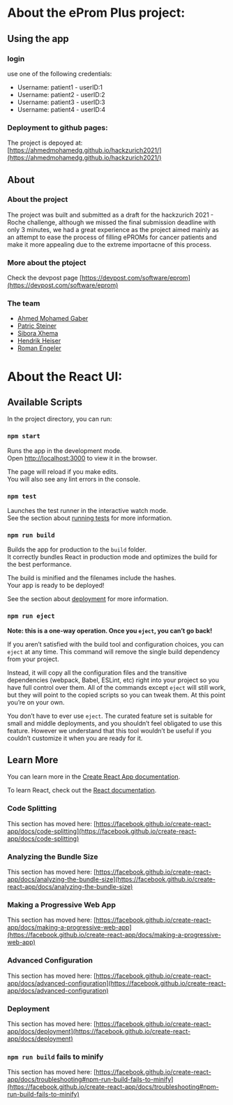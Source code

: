 # About the eProm Plus project:


## Using the app

### login

use one of the following credentials:

* Username: patient1 - userID:1
* Username: patient2 - userID:2
* Username: patient3 - userID:3
* Username: patient4 - userID:4

### Deployment to github pages:

The project is depoyed at:
 [https://ahmedmohamedg.github.io/hackzurich2021/](https://ahmedmohamedg.github.io/hackzurich2021/)

## About

### About the project

The project was built and submitted as a draft for the hackzurich 2021 - Roche challenge, although we missed the final submission deadline with only 3 minutes, we had a great experience as the project aimed mainly as an attempt to ease the process of filling ePROMs for cancer patients and make it more appealing due to the extreme importacne of this process.

### More about the ptoject

Check the devpost page [https://devpost.com/software/eprom](https://devpost.com/software/eprom)

### The team 

* [Ahmed Mohamed Gaber](https://github.com/AhmedMohamedG)
* [Patric Steiner](https://github.com/patricsteiner)
* [Sibora Xhema](https://github.com/siborax)
* [Hendrik Heiser](https://github.com/Hendriela)
* [Roman Engeler](https://github.com/RomanEngeler1805)


# About the React UI:


## Available Scripts

In the project directory, you can run:

### `npm start`

Runs the app in the development mode.\
Open [http://localhost:3000](http://localhost:3000) to view it in the browser.

The page will reload if you make edits.\
You will also see any lint errors in the console.

### `npm test`

Launches the test runner in the interactive watch mode.\
See the section about [running tests](https://facebook.github.io/create-react-app/docs/running-tests) for more information.

### `npm run build`

Builds the app for production to the `build` folder.\
It correctly bundles React in production mode and optimizes the build for the best performance.

The build is minified and the filenames include the hashes.\
Your app is ready to be deployed!

See the section about [deployment](https://facebook.github.io/create-react-app/docs/deployment) for more information.

### `npm run eject`

**Note: this is a one-way operation. Once you `eject`, you can’t go back!**

If you aren’t satisfied with the build tool and configuration choices, you can `eject` at any time. This command will remove the single build dependency from your project.

Instead, it will copy all the configuration files and the transitive dependencies (webpack, Babel, ESLint, etc) right into your project so you have full control over them. All of the commands except `eject` will still work, but they will point to the copied scripts so you can tweak them. At this point you’re on your own.

You don’t have to ever use `eject`. The curated feature set is suitable for small and middle deployments, and you shouldn’t feel obligated to use this feature. However we understand that this tool wouldn’t be useful if you couldn’t customize it when you are ready for it.

## Learn More

You can learn more in the [Create React App documentation](https://facebook.github.io/create-react-app/docs/getting-started).

To learn React, check out the [React documentation](https://reactjs.org/).

### Code Splitting

This section has moved here: [https://facebook.github.io/create-react-app/docs/code-splitting](https://facebook.github.io/create-react-app/docs/code-splitting)

### Analyzing the Bundle Size

This section has moved here: [https://facebook.github.io/create-react-app/docs/analyzing-the-bundle-size](https://facebook.github.io/create-react-app/docs/analyzing-the-bundle-size)

### Making a Progressive Web App

This section has moved here: [https://facebook.github.io/create-react-app/docs/making-a-progressive-web-app](https://facebook.github.io/create-react-app/docs/making-a-progressive-web-app)

### Advanced Configuration

This section has moved here: [https://facebook.github.io/create-react-app/docs/advanced-configuration](https://facebook.github.io/create-react-app/docs/advanced-configuration)

### Deployment

This section has moved here: [https://facebook.github.io/create-react-app/docs/deployment](https://facebook.github.io/create-react-app/docs/deployment)

### `npm run build` fails to minify

This section has moved here: [https://facebook.github.io/create-react-app/docs/troubleshooting#npm-run-build-fails-to-minify](https://facebook.github.io/create-react-app/docs/troubleshooting#npm-run-build-fails-to-minify)

